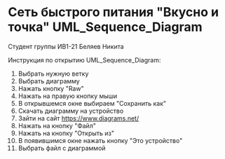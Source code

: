 # Сеть быстрого питания "Вкусно и точка" UML_Sequence_Diagram
Студент группы ИВ1-21 Беляев Никита


Инструкция по открытию UML_Sequence_Diagram:
1) Выбрать нужную ветку
2) Выбрать диаграмму
3) Нажать кнопку "Raw"
4) Нажать на правую кнопку мыши
5) В открывшемся окне выбираем "Сохранить как"
6) Скачать диаграмму на устройство
7) Зайти на сайт https://www.diagrams.net/
8) Нажать на кнопку "Файл"
9) Нажать на кнопку "Открыть из"
10) В появившимся окне нажать кнопку "Это устройство"
11) Выбрать файл с диаграммой
